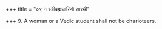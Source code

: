 +++
title = "०९ न स्त्रीब्रह्मचारिणौ सारथी"

+++
9. A woman or a Vedic student shall not be charioteers.
